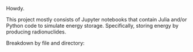 Howdy. 

This project mostly consists of Jupyter notebooks that contain Julia and/or Python code to simulate energy storage. Specifically, storing energy by producing radionuclides. 

Breakdown by file and directory: 
    
